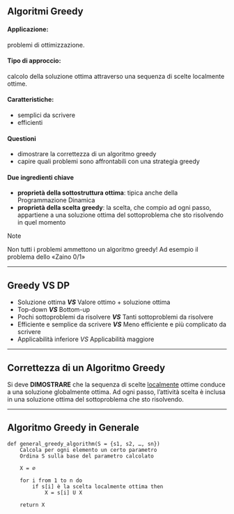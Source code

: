 ## Algoritmi Greedy

#### Applicazione: 
problemi di ottimizzazione.

#### Tipo di approccio: 
calcolo della soluzione ottima attraverso una sequenza di scelte localmente ottime.

#### Caratteristiche: 
- semplici da scrivere  
- efficienti 

#### Questioni 
- dimostrare la correttezza di un algoritmo greedy 
- capire quali problemi sono affrontabili con una strategia greedy

#### Due ingredienti chiave
- **proprietà della sottostruttura ottima**: tipica anche della Programmazione Dinamica
- **proprietà della scelta greedy**: la scelta, che compio ad ogni passo, appartiene a una soluzione ottima del sottoproblema che sto risolvendo in quel momento

>[!Note]
>Non tutti i problemi ammettono un algoritmo greedy!
>Ad esempio il problema dello «Zaino 0/1»

---
## Greedy VS DP

- Soluzione ottima **$VS$** Valore ottimo + soluzione ottima 
- Top-down **$VS$** Bottom-up 
- Pochi sottoproblemi da risolvere **$VS$** Tanti sottoproblemi da risolvere 
- Efficiente e semplice da scrivere **$VS$** Meno efficiente e più complicato da scrivere 
- Applicabilità inferiore $VS$ Applicabilità maggiore

---

## Correttezza di un Algoritmo Greedy

Si deve **DIMOSTRARE** che la sequenza di scelte <u>localmente</u> ottime conduce a una soluzione globalmente ottima.
Ad ogni passo, l’attività scelta è inclusa in una soluzione ottima del sottoproblema che sto risolvendo.

---

## Algoritmo Greedy in Generale

``` Pseudocodice TI:"general_greedy_algorithm" "FOLD"
def general_greedy_algorithm(S = {s1, s2, …, sn}) 
	Calcola per ogni elemento un certo parametro
	Ordina S sulla base del parametro calcolato
	
	X = ∅
	
	for i from 1 to n do
		if s[i] è la scelta localmente ottima then
			X = s[i] U X
	
	return X
```